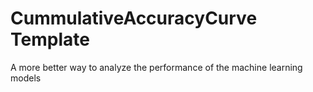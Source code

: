 # CummulativeAccuracyCurve Template
A more better way to analyze the performance of the machine learning models

